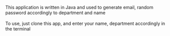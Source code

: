 This application is written in Java and used to generate email, random password accordingly to department and name <br>
<br>
To use, just clone this app, and enter your name, department accordingly in the terminal
